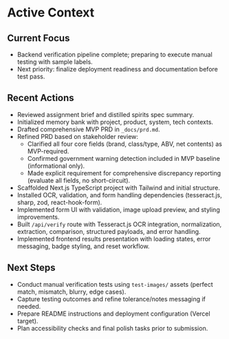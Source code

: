 # Active Context

## Current Focus
- Backend verification pipeline complete; preparing to execute manual testing with sample labels.
- Next priority: finalize deployment readiness and documentation before test pass.

## Recent Actions
- Reviewed assignment brief and distilled spirits spec summary.
- Initialized memory bank with project, product, system, tech contexts.
- Drafted comprehensive MVP PRD in `_docs/prd.md`.
- Refined PRD based on stakeholder review:
  - Clarified all four core fields (brand, class/type, ABV, net contents) as MVP-required.
  - Confirmed government warning detection included in MVP baseline (informational only).
  - Made explicit requirement for comprehensive discrepancy reporting (evaluate all fields, no short-circuit).
- Scaffolded Next.js TypeScript project with Tailwind and initial structure.
- Installed OCR, validation, and form handling dependencies (tesseract.js, sharp, zod, react-hook-form).
- Implemented form UI with validation, image upload preview, and styling improvements.
- Built `/api/verify` route with Tesseract.js OCR integration, normalization, extraction, comparison, structured payloads, and error handling.
- Implemented frontend results presentation with loading states, error messaging, badge styling, and reset workflow.

## Next Steps
- Conduct manual verification tests using `test-images/` assets (perfect match, mismatch, blurry, edge cases).
- Capture testing outcomes and refine tolerance/notes messaging if needed.
- Prepare README instructions and deployment configuration (Vercel target).
- Plan accessibility checks and final polish tasks prior to submission.

